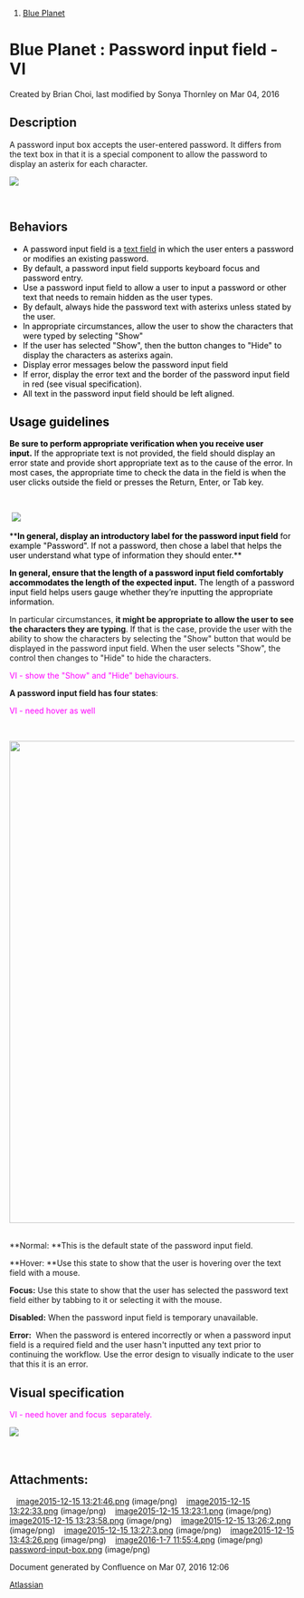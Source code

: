 1.  <span>[Blue Planet](index.html)</span>

<span id="title-text"> Blue Planet : Password input field - VI </span>
======================================================================

Created by <span class="author"> Brian Choi</span>, last modified by <span class="editor"> Sonya Thornley</span> on Mar 04, 2016

Description
-----------

A password input box accepts the user-entered password. It differs from the text box in that it is a special component to allow the password to display an asterix for each character.

<span class="confluence-embedded-file-wrapper"><img src="assets/images/171214720/171229672.png" class="confluence-embedded-image" /></span>

 

Behaviors
---------

-   <span style="color: rgb(0,0,0);">A password input field is a [text field](Text-field---VI_171214713.html) in which the user enters a password or modifies an existing password.  </span>
-   <span style="color: rgb(0,0,0);">By default, a password input field supports keyboard focus and password entry.</span>
-   <span style="color: rgb(0,0,0);">Use a password input field to allow a user to input a password or other text that needs to remain hidden as the user types.</span>
-   <span style="color: rgb(0,0,0);">By default, always hide the password text with asterixs unless stated by the user. </span><span style="color: rgb(0,0,0);">
    </span>
-   <span style="color: rgb(0,0,0);">In appropriate circumstances, allow the user to show the characters that were typed by selecting "Show"</span>
-   <span style="color: rgb(0,0,0);">If the user has selected "Show", then the button changes to "Hide" to display the characters as asterixs again.</span>
-   <span style="color: rgb(0,0,0);">Display error messages below the password input field </span>
-   <span style="color: rgb(0,0,0);">If error, display the error text and the border of the password input field in red (see visual specification).</span>
-   <span style="color: rgb(0,0,0);">All text in the password input field should be left aligned.</span>

<span style="color: rgb(0,0,0);"><span style="color: rgb(0,0,0);">Usage guidelines</span></span>
------------------------------------------------------------------------------------------------

<span style="color: rgb(0,0,0);">**Be sure to perform appropriate verification when you receive user input.** If the appropriate text is not provided, the field should display an error state and provide short appropriate text as to the cause of the error. <span style="color: rgb(0,0,0);">In most cases, the appropriate time to check the data in the field is when the user clicks outside the field or presses the Return, Enter, or Tab key.</span></span>

<span style="color: rgb(0,0,0);"> </span>

<span style="color: rgb(255,0,255);"> </span><span class="confluence-embedded-file-wrapper"><img src="assets/images/171214720/171229671.png" class="confluence-embedded-image" /></span>

<span style="color: rgb(0,0,0);">
</span>

<span style="color: rgb(0,51,102);"><span style="color: rgb(0,0,0);">****In general, display an introductory label for the password input field** for example "Password". If not a password, then chose a label that helps the user understand what type of information they should enter.**</span></span>

<span style="color: rgb(0,51,102);"><span style="color: rgb(0,0,0);">**In general, ensure that the length of a password input field comfortably accommodates the length of the expected input.** The length of a password input field helps users gauge whether they’re inputting the appropriate information.</span></span>

<span style="color: rgb(0,51,102);"><span style="color: rgb(0,0,0);">
</span></span>

In particular circumstances, **it might be appropriate to allow the user to see the characters they are typing**. If that is the case, provide the user with the ability to show the characters by selecting the "Show" button that would be displayed in the password input field. When the user selects "Show", the control then changes to "Hide" to hide the characters.

<span style="color: rgb(255,0,255);">VI - show the "Show" and "Hide" behaviours.</span>

**A password input field has four states**:

<span style="color: rgb(255,0,255);">VI - need hover as well</span>

 

<span style="color: rgb(0,51,102);"><span style="color: rgb(0,0,0);"><span class="confluence-embedded-file-wrapper confluence-embedded-manual-size"><img src="assets/images/171214720/171229719.png" class="confluence-embedded-image" width="850" /></span> </span></span>

**Normal: **This is the default state of the password input field.

**Hover: **Use this state to show that the user is hovering over the text field with a mouse. 

**Focus:** Use this state to show that the user has selected the password text field either by tabbing to it or selecting it with the mouse.

**Disabled:** When the password input field is temporary unavailable.

**Error:**  When the password is entered incorrectly or when a password input field is a required field and the user hasn't inputted any text prior to continuing the workflow. Use the error design to visually indicate to the user that this it is an error.

Visual specification
--------------------

<span style="color: rgb(255,0,255);">VI - need hover and focus  separately.</span>

<span class="confluence-embedded-file-wrapper"><img src="assets/images/171214720/171243052.png" class="confluence-embedded-image" /></span>

<span style="color: rgb(255,0,255);line-height: 1.42857;"> </span>

Attachments:
------------

<img src="assets/images/icons/bullet_blue.gif" width="8" height="8" /> [image2015-12-15 13:21:46.png](attachments/171214720/171229665.png) (image/png)
<img src="assets/images/icons/bullet_blue.gif" width="8" height="8" /> [image2015-12-15 13:22:33.png](attachments/171214720/171229668.png) (image/png)
<img src="assets/images/icons/bullet_blue.gif" width="8" height="8" /> [image2015-12-15 13:23:1.png](attachments/171214720/171229671.png) (image/png)
<img src="assets/images/icons/bullet_blue.gif" width="8" height="8" /> [image2015-12-15 13:23:58.png](attachments/171214720/171229672.png) (image/png)
<img src="assets/images/icons/bullet_blue.gif" width="8" height="8" /> [image2015-12-15 13:26:2.png](attachments/171214720/171229676.png) (image/png)
<img src="assets/images/icons/bullet_blue.gif" width="8" height="8" /> [image2015-12-15 13:27:3.png](attachments/171214720/171229679.png) (image/png)
<img src="assets/images/icons/bullet_blue.gif" width="8" height="8" /> [image2015-12-15 13:43:26.png](attachments/171214720/171229719.png) (image/png)
<img src="assets/images/icons/bullet_blue.gif" width="8" height="8" /> [image2016-1-7 11:55:4.png](attachments/171214720/171243038.png) (image/png)
<img src="assets/images/icons/bullet_blue.gif" width="8" height="8" /> [password-input-box.png](attachments/171214720/171243052.png) (image/png)

Document generated by Confluence on Mar 07, 2016 12:06

[Atlassian](http://www.atlassian.com/)


